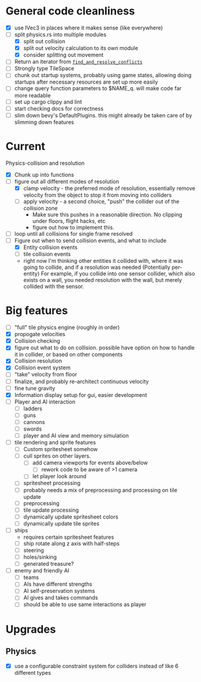 # General code cleanliness
 - [x] use IVec3 in places where it makes sense (like everywhere)
 - [ ] split physics.rs into multiple modules
    - [x] split out collision
    - [x] split out velocity calculation to its own module
    - [x] consider splitting out movement
 - [ ] Return an iterator from [`find_and_resolve_conflicts`](./src/physics/collider.rs:244)
 - [ ] Strongly type TileSpace
 - [ ] chunk out startup systems, probably using game states, 
 allowing doing startups after necessary resources are set up more easily
 - [ ] change query function parameters to $NAME_q. will make code far more readable
 - [ ] set up cargo clippy and lint 
 - [ ] start checking docs for correctness
 - [ ] slim down bevy's DefaultPlugins. this might already be taken care of by slimming down features

# Current 
Physics-collision and resolution 
 - [x] Chunk up into functions
 - [ ] figure out all different modes of resolution
    - [x] clamp velocity - the preferred mode of resolution, essentially remove velocity from the object to stop it from moving into colliders
    - [ ] apply velocity - a second choice, "push" the collider out of the collision zone
       - Make sure this pushes in a reasonable direction. No clipping under floors, flight hacks, etc
       - figure out how to implement this.  
 - [ ] loop until all collisions for single frame resolved
 - [ ] Figure out when to send collision events, and what to include
   - [x] Entity collision events
   - [ ] tile collision events
   - right now I'm thinking other entities it collided with, where it was going to collide, and if a resolution was needed (Potentially per-entity)
     For example, if you collide into one sensor collider, which also exists on a wall, you needed resolution with the wall, but merely collided with the sensor.


# Big features
 - [ ] "full" tile physics engine (roughly in order)
  - [x] propogate velocities
  - [x] Collision checking
   - [x] figure out what to do on collision. possible have option on how to handle it in collider, or based on other components
  - [x] Collision resolution
  - [x] Collision event system
  - [ ] "take" velocity from floor
  - [ ] finalize, and probably re-architect continuous velocity
  - [ ] fine tune gravity
 - [x] Information display setup for gui, easier development
 - [ ] Player and AI interaction 
    - [ ] ladders
    - [ ] guns
    - [ ] cannons
    - [ ] swords
    - [ ] player and AI view and memory simulation
 - [ ] tile rendering and sprite features
    - [ ] Custom spritesheet somehow
    - [ ] cull sprites on other layers.
        - [ ] add camera viewports for events above/below 
            - [ ]  rework code to be aware of >1 camera
        - [ ] let player look around
    - [ ] spritesheet processing
     - [ ] probably needs a mix of preprocessing and processing on tile update
     - [ ] preprocessing
     - [ ] tile update processing
    - [ ] dynamically update spritesheet colors
    - [ ] dynamically update tile sprites
 - [ ] ships
    - requires certain spritesheet features
    - [ ] ship rotate along z axis with half-steps
    - [ ] steering
    - [ ] holes/sinking
    - [ ] generated treasure?
 - [ ] enemy and friendly AI
    - [ ] teams
    - [ ] AIs have different strengths
    - [ ] AI self-preservation systems
    - [ ] AI gives and takes commands
    - [ ] should be able to use same interactions as player

# Upgrades

## Physics
 - [x] use a configurable constraint system for colliders instead of like 6 different types
